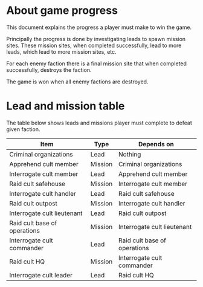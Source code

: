 # About game progress

This document explains the progress a player must make to win the game.

Principally the progress is done by investigating leads to spawn mission sites.
These mission sites, when completed successfully, lead to more leads, which lead to more mission sites, etc.

For each enemy faction there is a final mission site that when completed successfully, destroys the faction.

The game is won when all enemy factions are destroyed.

# Lead and mission table

The table below shows leads and missions player must complete to defeat given faction.

| Item | Type | Depends on |
|-|-|-|
| Criminal organizations | Lead | Nothing |
| Apprehend cult member | Mission | Criminal organizations |
| Interrogate cult member | Lead | Apprehend cult member |
| Raid cult safehouse | Mission | Interrogate cult member |
| Interrogate cult handler | Lead | Raid cult safehouse |
| Raid cult outpost | Mission | Interrogate cult handler |
| Interrogate cult lieutenant | Lead | Raid cult outpost |
| Raid cult base of operations | Mission | Interrogate cult lieutenant |
| Interrogate cult commander | Lead | Raid cult base of operations |
| Raid cult HQ | Mission | Interrogate cult commander |
| Interrogate cult leader | Lead | Raid cult HQ |
